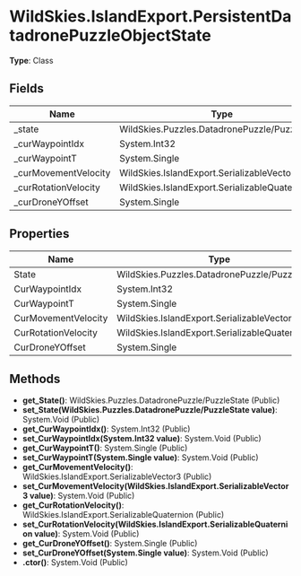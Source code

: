 ﻿# WildSkies.IslandExport.PersistentDatadronePuzzleObjectState

**Type**: Class

## Fields

| Name | Type | Access |
|------|------|--------|
| _state | WildSkies.Puzzles.DatadronePuzzle/PuzzleState | Private |
| _curWaypointIdx | System.Int32 | Private |
| _curWaypointT | System.Single | Private |
| _curMovementVelocity | WildSkies.IslandExport.SerializableVector3 | Private |
| _curRotationVelocity | WildSkies.IslandExport.SerializableQuaternion | Private |
| _curDroneYOffset | System.Single | Private |

## Properties

| Name | Type | Access |
|------|------|--------|
| State | WildSkies.Puzzles.DatadronePuzzle/PuzzleState | Public |
| CurWaypointIdx | System.Int32 | Public |
| CurWaypointT | System.Single | Public |
| CurMovementVelocity | WildSkies.IslandExport.SerializableVector3 | Public |
| CurRotationVelocity | WildSkies.IslandExport.SerializableQuaternion | Public |
| CurDroneYOffset | System.Single | Public |

## Methods

- **get_State()**: WildSkies.Puzzles.DatadronePuzzle/PuzzleState (Public)
- **set_State(WildSkies.Puzzles.DatadronePuzzle/PuzzleState value)**: System.Void (Public)
- **get_CurWaypointIdx()**: System.Int32 (Public)
- **set_CurWaypointIdx(System.Int32 value)**: System.Void (Public)
- **get_CurWaypointT()**: System.Single (Public)
- **set_CurWaypointT(System.Single value)**: System.Void (Public)
- **get_CurMovementVelocity()**: WildSkies.IslandExport.SerializableVector3 (Public)
- **set_CurMovementVelocity(WildSkies.IslandExport.SerializableVector3 value)**: System.Void (Public)
- **get_CurRotationVelocity()**: WildSkies.IslandExport.SerializableQuaternion (Public)
- **set_CurRotationVelocity(WildSkies.IslandExport.SerializableQuaternion value)**: System.Void (Public)
- **get_CurDroneYOffset()**: System.Single (Public)
- **set_CurDroneYOffset(System.Single value)**: System.Void (Public)
- **.ctor()**: System.Void (Public)

